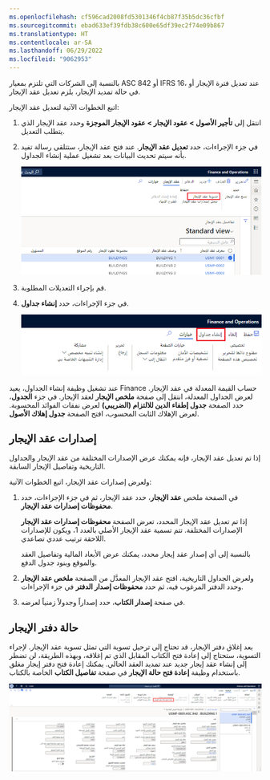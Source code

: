 ```yaml
---
ms.openlocfilehash: cf596cad2008fd5301346f4cb87f35b5dc36cfbf
ms.sourcegitcommit: ebad633ef39fdb38c600e65df39ec2f74e09b867
ms.translationtype: HT
ms.contentlocale: ar-SA
ms.lasthandoff: 06/29/2022
ms.locfileid: "9062953"
---
```

بالنسبة إلى الشركات التي تلتزم بمعيار ASC 842 أو IFRS 16، عند تعديل فترة الإيجار أو في حالة تمديد الإيجار، يلزم تعديل عقد الإيجار. 

اتبع الخطوات الآتية لتعديل عقد الإيجار:

1. انتقل إلى **تأجير الأصول > عقود الإيجار > عقود الإيجار الموجزة** وحدد عقد الإيجار الذي يتطلب التعديل.
2. في جزء الإجراءات، حدد **تعديل عقد الإيجار**. عند فتح عقد الإيجار، ستتلقى رسالة تفيد بأنه سيتم تحديث البيانات بعد تشغيل عملية إنشاء الجداول.

    ![لقطة شاشة لخيار تعديل عقد الإيجار تُظهر تفاصيل عقد الإيجار.](../media/adjust-lease.png)

3. قم بإجراء التعديلات المطلوبة.
4. في جزء الإجراءات، حدد **إنشاء جداول**.

    ![لقطة شاشة لإنشاء جداول في جزء الإجراءات.](../media/create-schedules-for-adjustment.png)

عند تشغيل وظيفة إنشاء الجداول، يعيد Finance حساب القيمة المعدلة في عقد الإيجار. لعرض الجداول المعدلة، انتقل إلى صفحة **ملخص الإيجار** لعقد الإيجار. في جزء **الجدول**، حدد الصفحة **جدول إطفاء الدين للالتزام (الضريبي)** لعرض نفقات الفوائد المحسوبة. لعرض الإهلاك الثابت المحسوب، افتح الصفحة **جدول إهلاك الأصول**. 

## <a name="lease-versions"></a>إصدارات عقد الإيجار
إذا تم تعديل عقد الإيجار، فإنه يمكنك عرض الإصدارات المختلفة من عقد الإيجار والجداول التاريخية وتفاصيل الإيجار السابقة. 

ولعرض إصدارات عقد الإيجار، اتبع الخطوات الآتية:

1. في الصفحة ملخص **عقد الإيجار**، حدد عقد الإيجار، ثم في جزء الإجراءات، حدد **محفوظات إصدارات عقد الإيجار**.

    إذا تم تعديل عقد الإيجار المحدد، تعرض الصفحة **محفوظات إصدارات عقد الإيجار** الإصدارات المختلفة. تتم تسمية عقد الإيجار الأصلي بالعدد 1، ويكون للإصدارات اللاحقة ترتيب عددي تصاعدي.

    بالنسبة إلى أي إصدار عقد إيجار محدد، يمكنك عرض الأبعاد المالية وتفاصيل العقد والموقع وبنود جدول الدفع.
    
2. ولعرض الجداول التاريخية، افتح عقد الإيجار المعدَّل من الصفحة **ملخص عقد الإيجار** وحدد الدفتر المرغوب فيه، ثم حدد **محفوظات إصدار الدفتر** في جزء الإجراءات.
3. في صفحة **إصدار الكتاب**، حدد إصداراً وجدولاً زمنياً لعرضه.

## <a name="lease-book-status"></a>حالة دفتر الإيجار
بعد إغلاق دفتر الإيجار، قد تحتاج إلى ترحيل تسوية التي تمثل تسوية عقد الإيجار. لإجراء التسوية، ستحتاج إلى إعادة فتح الكتاب المقابل الذي تم إغلاقه، وبهذه الطريقة، لن تضطر إلى إنشاء عقد إيجار جديد عند تمديد العقد الحالي. يمكنك إعادة فتح دفتر إيجار مغلق باستخدام وظيفة **إعادة فتح حالة الإيجار** في صفحة **تفاصيل الكتاب** الخاصة بالكتاب. 


![لقطة شاشة لوظيفة إعادة فتح حالة الإيجار في صفحة تفاصيل الكتاب.](../media/reopen.png)
